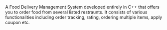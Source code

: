 A Food Delivery Management System developed entirely in C++ that offers you to order food from several listed restraunts. 
It consists of various functionalities including order tracking, rating, ordering multiple items, apply coupon etc. 
